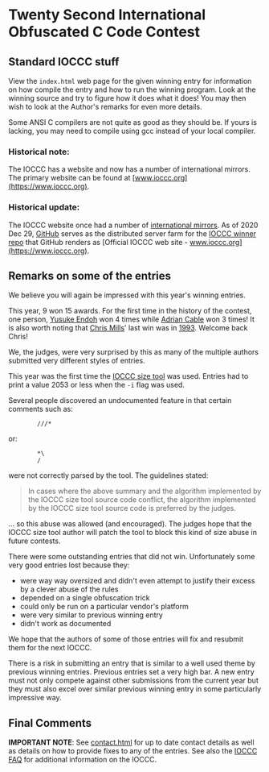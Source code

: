# Twenty Second International Obfuscated C Code Contest


## Standard IOCCC stuff

View the `index.html` web page for the given winning entry for information on how
compile the entry and how to run the winning program.  Look at the winning
source and try to figure how it does what it does!  You may then wish to look at
the Author's remarks for even more details.

Some ANSI C compilers are not quite as good as they should be.  If
yours is lacking, you may need to compile using gcc instead of your
local compiler.


### Historical note:

The IOCCC has a website and now has a number of international mirrors.
The primary website can be found at [www.ioccc.org](https://www.ioccc.org).


### Historical update:

The IOCCC website once had a number of
[international mirrors](https://web.archive.org/web/20201030210517/https://www.ioccc.org/mirror.html).
As of 2020 Dec 29, [GitHub](https://www.github.com) serves as the distributed server farm for the
[IOCCC winner repo](https://github.com/ioccc-src/winner) that GitHub renders as
[Official IOCCC web site - www.ioccc.org](https://www.ioccc.org).


## Remarks on some of the entries

We believe you will again be impressed with this year's winning entries.

This year, 9 won 15 awards.  For the first time in the history of the contest,
one person, [Yusuke Endoh](../authors.html#Yusuke_Endoh) won
4 times while [Adrian Cable](../authors.html#Adrian_Cable)
won 3 times!  It is also worth noting that [Chris
Mills](../authors.html#Christopher_Mills)' last win was in
[1993](../years.html#1993).
Welcome back Chris!

We, the judges, were very surprised by this as many of the multiple
authors submitted very different styles of entries.

This year was the first time the [IOCCC size tool](%%REPO_URL%%/2013/iocccsize.c) was used.  Entries
had to print a value 2053 or less when the `-i` flag was used.

Several people discovered an undocumented feature in that
certain comments such as:

``` <!---c-->
        ///*
```

or:

``` <!---c-->
        *\
        /
```

were not correctly parsed by the tool.  The guidelines stated:


> In cases where the above summary and the algorithm implemented by the IOCCC
size tool source code conflict, the algorithm implemented by the IOCCC size tool
source code is preferred by the judges.

... so this abuse was allowed (and encouraged).  The judges hope that
the IOCCC size tool author will patch the tool to block this kind
of size abuse in future contests.

There were some outstanding entries that did not win.  Unfortunately
some very good entries lost because they:

* were way way oversized and didn't even attempt to justify their
  excess by a clever abuse of the rules
* depended on a single obfuscation trick
* could only be run on a particular vendor's platform
* were very similar to previous winning entry
* didn't work as documented

We hope that the authors of some of those entries will fix and resubmit them
for the next IOCCC.

There is a risk in submitting an entry that is similar to a well used theme by
previous winning entries. Previous entries set a very high bar. A new entry must not
only compete against other submissions from the current year but they must also
excel over similar previous winning entry in some particularly impressive way.


## Final Comments

**IMPORTANT NOTE**: See [contact.html](../contact.html) for up to date contact details
as well as details on how to provide fixes to any of the entries.
See also the [IOCCC FAQ](../faq.html) for additional information on the IOCCC.


<!--

    Copyright © 1984-2024 by Landon Curt Noll. All Rights Reserved.

    You are free to share and adapt this file under the terms of this license:

        Creative Commons Attribution-ShareAlike 4.0 International (CC BY-SA 4.0)

    For more information, see:

        https://creativecommons.org/licenses/by-sa/4.0/

-->
